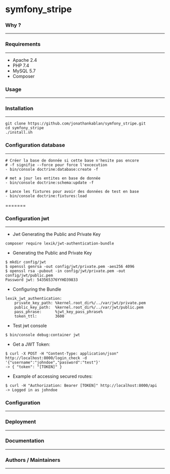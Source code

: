 # symfony_stripe

### Why ?
---

### Requirements
---

- Apache 2.4
- PHP 7.4
- MySQL 5.7
- Composer

### Usage
---

### Installation
---

```
git clone https://github.com/jonathankablan/symfony_stripe.git
cd symfony_stripe
./install.sh
```

### Configuration database
---

```
# Créer la base de donnée si cette base n'hesite pas encore 
# -f signifie --force pour force l'excecution 
- bin/console doctrine:database:create -f

# met a jour les entites en base de donnée
- bin/console doctrine:schema:update -f

# Lance les fixtures pour avoir des données de test en base
- bin/console doctrine:fixtures:load
```

=======
### Configuration jwt
---

- Jwt Generating the Public and Private Key
```
composer require lexik/jwt-authentication-bundle
```
- Generating the Public and Private Key

```
$ mkdir config/jwt
$ openssl genrsa -out config/jwt/private.pem -aes256 4096
$ openssl rsa -pubout -in config/jwt/private.pem -out config/jwt/public.pem
Password jwt: 543565376YYHD39833
```

- Configuring the Bundle

```
lexik_jwt_authentication:
    private_key_path: %kernel.root_dir%/../var/jwt/private.pem
    public_key_path:  %kernel.root_dir%/../var/jwt/public.pem
    pass_phrase:      %jwt_key_pass_phrase%
    token_ttl:        3600
```

- Test jwt console
```
$ bin/console debug:container jwt
```

- Get a JWT Token:
```
$ curl -X POST -H "Content-Type: application/json" http://localhost:8000/login_check -d '{"username":"johndoe","password":"test"}'
-> { "token": "[TOKEN]" }
```

- Example of accessing secured routes:
```
$ curl -H "Authorization: Bearer [TOKEN]" http://localhost:8000/api
-> Logged in as johndoe
```

### Configuration
---

### Deployment
---

### Documentation
---

### Authors / Maintainers
---
